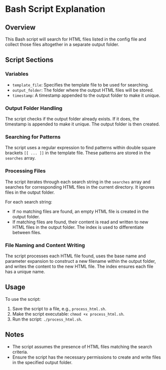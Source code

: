 # Bash Script Explanation

## Overview
This Bash script will search for  HTML files listed in the config file and collect those files altogether in a separate output folder.

## Script Sections

### Variables
- `template_file`: Specifies the template file to be used for searching.
- `output_folder`: The folder where the output HTML files will be stored.
- `timestamp`: A timestamp appended to the output folder to make it unique.

### Output Folder Handling
The script checks if the output folder already exists. If it does, the timestamp is appended to make it unique. The output folder is then created.

### Searching for Patterns
The script uses a regular expression to find patterns within double square brackets `[[ ... ]]` in the template file. These patterns are stored in the `searches` array.

### Processing Files
The script iterates through each search string in the `searches` array and searches for corresponding HTML files in the current directory. It ignores files in the output folder.

For each search string:
- If no matching files are found, an empty HTML file is created in the output folder.
- If matching files are found, their content is read and written to new HTML files in the output folder. The index is used to differentiate between files.

### File Naming and Content Writing
The script processes each HTML file found, uses the base name and parameter expansion to construct a new filename within the output folder, and writes the content to the new HTML file. The index ensures each file has a unique name.

## Usage
To use the script:
1. Save the script to a file, e.g., `process_html.sh`.
2. Make the script executable: `chmod +x process_html.sh`.
3. Run the script: `./process_html.sh`.

## Notes
- The script assumes the presence of HTML files matching the search criteria.
- Ensure the script has the necessary permissions to create and write files in the specified output folder.
